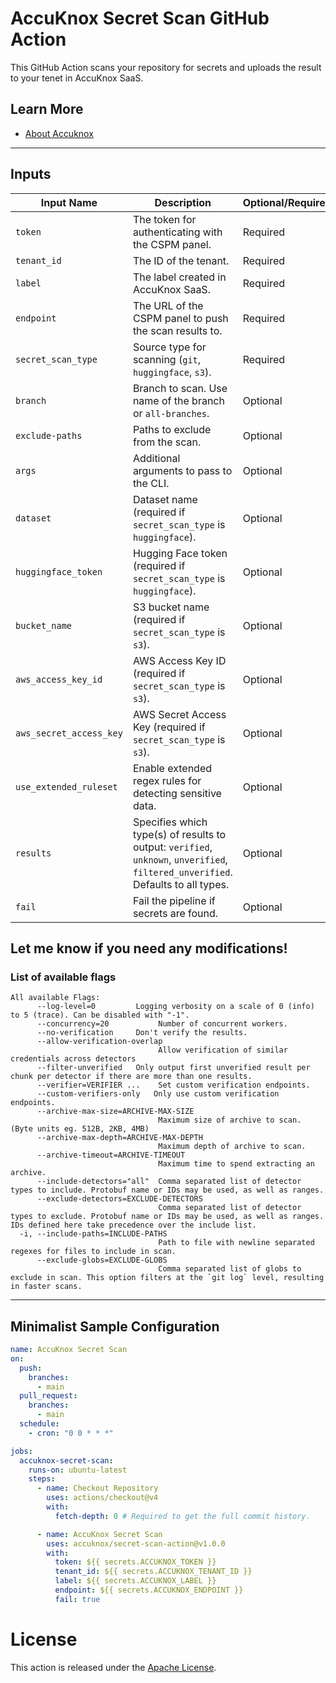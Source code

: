 # AccuKnox Secret Scan GitHub Action

This GitHub Action scans your repository for secrets and uploads the result to your tenet in AccuKnox SaaS.

## Learn More

- [About Accuknox](https://www.accuknox.com/)

---

## Inputs

| **Input Name**  | **Description** | **Optional/Required** | **Default Value** |
|-----------------|-----------------|-----------------------|-------------------|
| `token` | The token for authenticating with the CSPM panel. | Required | `None` |
| `tenant_id` | The ID of the tenant. | Required | `None` |
| `label` | The label created in AccuKnox SaaS. | Required | `None` |
| `endpoint` | The URL of the CSPM panel to push the scan results to. | Required | `cspm.demo.accuknox.com` |
| `secret_scan_type` | Source type for scanning (`git`, `huggingface`, `s3`). | Required | `git` |
| `branch` | Branch to scan. Use name of the branch or `all-branches`. | Optional | `HEAD branch` |
| `exclude-paths` | Paths to exclude from the scan. | Optional | `None` |
| `args` | Additional arguments to pass to the CLI. | Optional | `None` |
| `dataset` | Dataset name (required if `secret_scan_type` is `huggingface`). | Optional | `None` |
| `huggingface_token` | Hugging Face token (required if `secret_scan_type` is `huggingface`). | Optional | `None` |
| `bucket_name` | S3 bucket name (required if `secret_scan_type` is `s3`). | Optional | `None` |
| `aws_access_key_id` | AWS Access Key ID (required if `secret_scan_type` is `s3`). | Optional | `None` |
| `aws_secret_access_key` | AWS Secret Access Key (required if `secret_scan_type` is `s3`). | Optional | `None` |
| `use_extended_ruleset` | Enable extended regex rules for detecting sensitive data. | Optional | `false` |
| `results` | Specifies which type(s) of results to output: `verified`, `unknown`, `unverified`, `filtered_unverified`. Defaults to all types. | Optional | `all` |
| `fail` | Fail the pipeline if secrets are found. | Optional | `false` |

Let me know if you need any modifications!
---

### List of available flags

```
All available Flags:
      --log-level=0         Logging verbosity on a scale of 0 (info) to 5 (trace). Can be disabled with "-1".
      --concurrency=20           Number of concurrent workers.
      --no-verification     Don't verify the results.
      --allow-verification-overlap
                                 Allow verification of similar credentials across detectors
      --filter-unverified   Only output first unverified result per chunk per detector if there are more than one results.
      --verifier=VERIFIER ...    Set custom verification endpoints.
      --custom-verifiers-only   Only use custom verification endpoints.
      --archive-max-size=ARCHIVE-MAX-SIZE
                                 Maximum size of archive to scan. (Byte units eg. 512B, 2KB, 4MB)
      --archive-max-depth=ARCHIVE-MAX-DEPTH
                                 Maximum depth of archive to scan.
      --archive-timeout=ARCHIVE-TIMEOUT
                                 Maximum time to spend extracting an archive.
      --include-detectors="all"  Comma separated list of detector types to include. Protobuf name or IDs may be used, as well as ranges.
      --exclude-detectors=EXCLUDE-DETECTORS
                                 Comma separated list of detector types to exclude. Protobuf name or IDs may be used, as well as ranges. IDs defined here take precedence over the include list.
  -i, --include-paths=INCLUDE-PATHS
                                 Path to file with newline separated regexes for files to include in scan.
      --exclude-globs=EXCLUDE-GLOBS
                                 Comma separated list of globs to exclude in scan. This option filters at the `git log` level, resulting in faster scans.
```

---

## Minimalist Sample Configuration

```yaml
name: AccuKnox Secret Scan
on:
  push:
    branches:
      - main
  pull_request:
    branches:
      - main
  schedule:
    - cron: "0 0 * * *"

jobs:
  accuknox-secret-scan:
    runs-on: ubuntu-latest
    steps:
      - name: Checkout Repository
        uses: actions/checkout@v4
        with:
          fetch-depth: 0 # Required to get the full commit history.

      - name: AccuKnox Secret Scan
        uses: accuknox/secret-scan-action@v1.0.0
        with:
          token: ${{ secrets.ACCUKNOX_TOKEN }}
          tenant_id: ${{ secrets.ACCUKNOX_TENANT_ID }}
          label: ${{ secrets.ACCUKNOX_LABEL }}
          endpoint: ${{ secrets.ACCUKNOX_ENDPOINT }}
          fail: true
```

# License

This action is released under the [Apache License](https://github.com/accuknox/secret-scan-action/blob/main/LICENSE).
